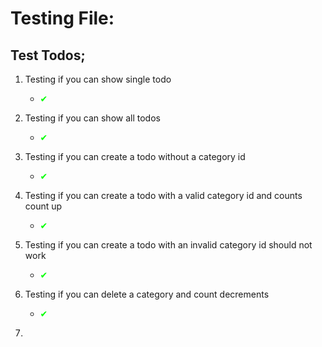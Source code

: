# Testing File:



## Test Todos;

1.  Testing if you can show single todo
    -   <p style="color: rgb(0,255,0)">✔</p>
2.  Testing if you can show all todos
    -   <p style="color: rgb(0,255,0)">✔</p>  
3.  Testing if you can create a todo without a category id
    -   <p style="color: rgb(0,255,0)">✔</p>
4.  Testing if you can create a todo with a valid category id and counts count up
    -   <p style="color: rgb(0,255,0)">✔</p>
5.  Testing if you can create a todo with an invalid category id should not work
    -   <p style="color: rgb(0,255,0)">✔</p>
6.  Testing if you can delete a category and count decrements
    -   <p style="color: rgb(0,255,0)">✔</p>
7.  


